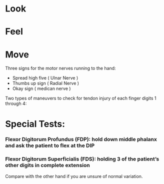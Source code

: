 # Look

# Feel

# Move

Three signs for the motor nerves running to the hand:

- Spread high five ( Ulnar Nerve )
- Thumbs up sign ( Radial Nerve )
- Okay sign ( medican nerve )

Two types of maneuvers to check for tendon injury of each finger digits 1 through 4:

# Special Tests:

### Flexor Digitorum Profundus (FDP): hold down middle phalanx and ask the patient to flex at the DIP
### Flexor Digitorum Superficialis (FDS):  holding 3 of the patient’s other digits in complete extension

Compare with the other hand if you are unsure of normal variation. 

